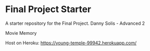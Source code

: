 # Final Project Starter

A starter repository for the Final Project.  Danny Solis - Advanced 2

Movie Memory

Host on Heroku:
https://young-temple-99942.herokuapp.com/
